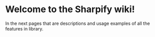 # Welcome to the Sharpify wiki!

In the next pages that are descriptions and usage examples of all the features in library.
